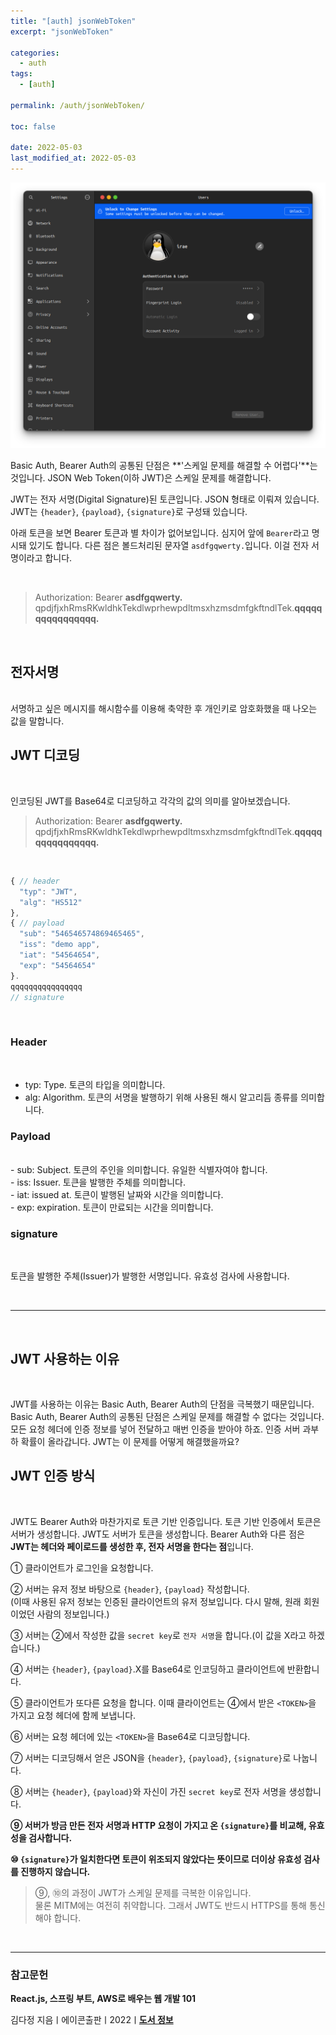 ```yaml
---
title: "[auth] jsonWebToken"
excerpt: "jsonWebToken"

categories:
  - auth
tags:
  - [auth]

permalink: /auth/jsonWebToken/

toc: false

date: 2022-05-03
last_modified_at: 2022-05-03
---
```


![jsonWebToken](/assets/images/posts_img/jsonWebToken.png)


Basic Auth, Bearer Auth의 공통된 단점은 **'스케일 문제를 해결할 수 어렵다'**는 것입니다. JSON Web Token(이하 JWT)은 스케일 문제를 해결합니다.<br />

JWT는 전자 서명(Digital Signature)된 토큰입니다. JSON 형태로 이뤄져 있습니다. JWT는 `{header}`, `{payload}`, `{signature}`로 구성돼 있습니다.<br />

아래 토큰을 보면 Bearer 토큰과 별 차이가 없어보입니다. 심지어 앞에 `Bearer`라고 명시돼 있기도 합니다. 다른 점은 볼드처리된 문자열 `asdfgqwerty.`입니다. 이걸 전자 서명이라고 합니다.<br />

<br />

>Authorization: Bearer **asdfgqwerty.** qpdjfjxhRmsRKwldhkTekdlwprhewpdltmsxhzmsdmfgkftndlTek.**qqqqqqqqqqqqqqqq.**

<br />


## 전자서명
<br />
서명하고 싶은 메시지를 해시함수를 이용해 축약한 후 개인키로 암호화했을 때 나오는 값을 말합니다.<br />

## JWT 디코딩
<br />

인코딩된 JWT를 Base64로 디코딩하고 각각의 값의 의미를 알아보겠습니다.<br />

>Authorization: Bearer **asdfgqwerty.** qpdjfjxhRmsRKwldhkTekdlwprhewpdltmsxhzmsdmfgkftndlTek.**qqqqqqqqqqqqqqqq.**
 
<br />

```js
{ // header
  "typ": "JWT",
  "alg": "HS512"
},
{ // payload
  "sub": "546546574869465465",
  "iss": "demo app",
  "iat": "54564654",
  "exp": "54564654"
}.
qqqqqqqqqqqqqqqq
// signature
```

<br>

### Header
<br />

- typ: Type. 토큰의 타입을 의미합니다.<br />
- alg: Algorithm. 토큰의 서명을 발행하기 위해 사용된 해시 알고리듬 종류를 의미합니다.<br />

### Payload
<br />
- sub: Subject. 토큰의 주인을 의미합니다. 유일한 식별자여야 합니다.<br />
- iss: Issuer. 토큰을 발행한 주체를 의미합니다.<br />
- iat: issued at. 토큰이 발행된 날짜와 시간을 의미합니다.<br />
- exp: expiration. 토큰이 만료되는 시간을 의미합니다.<br />

### signature
<br />

토큰을 발행한 주체(Issuer)가 발행한 서명입니다. 유효성 검사에 사용합니다.<br />

<br />

---

<br>

## JWT 사용하는 이유
<br />

JWT를 사용하는 이유는 Basic Auth, Bearer Auth의 단점을 극복했기 때문입니다. Basic Auth, Bearer Auth의 공통된 단점은 스케일 문제를 해결할 수 없다는 것입니다. 모든 요청 헤더에 인증 정보를 넣어 전달하고 매번 인증을 받아야 하죠. 인증 서버 과부하 확률이 올라갑니다. JWT는 이 문제를 어떻게 해결했을까요?<br />


## JWT 인증 방식
<br />

JWT도 Bearer Auth와 마찬가지로 토큰 기반 인증입니다. 토큰 기반 인증에서 토큰은 서버가 생성합니다. JWT도 서버가 토큰을 생성합니다. Bearer Auth와 다른 점은 **JWT는 헤더와 페이로드를 생성한 후, 전자 서명을 한다는 점**입니다.<br />


① 클라이언트가 로그인을 요청합니다.<br />

② 서버는 유저 정보 바탕으로 `{header}`, `{payload}` 작성합니다.<br />
(이때 사용된 유저 정보는 인증된 클라이언트의 유저 정보입니다. 다시 말해, 원래 회원이었던 사람의 정보입니다.)<br />

③ 서버는 ②에서 작성한 값을 `secret key`로 `전자 서명`을 합니다.(이 값을 X라고 하겠습니다.)<br />

④ 서버는 `{header}`, `{payload}`.X를 Base64로 인코딩하고 클라이언트에 반환합니다.<br />

⑤ 클라이언트가 또다른 요청을 합니다. 이때 클라이언트는 ④에서 받은 `<TOKEN>`을 가지고 요청 헤더에 함께 보냅니다.<br />

⑥ 서버는 요청 헤더에 있는 `<TOKEN>`을 Base64로 디코딩합니다.<br />

⑦ 서버는 디코딩해서 얻은 JSON을 `{header}`, `{payload}`, `{signature}`로 나눕니다.<br />

⑧ 서버는 `{header}`, `{payload}`와 자신이 가진 `secret key`로 전자 서명을 생성합니다.<br />

**⑨ 서버가 방금 만든 전자 서명과 HTTP 요청이 가지고 온 `{signature}`를 비교해, 유효성을 검사합니다.**<br />

**⑩ `{signature}`가 일치한다면 토큰이 위조되지 않았다는 뜻이므로 더이상 유효성 검사를 진행하지 않습니다.**<br />


>⑨, ⑩의 과정이 JWT가 스케일 문제를 극복한 이유입니다.<br />
물론 MITM에는 여전히 취약합니다. 그래서 JWT도 반드시 HTTPS를 통해 통신해야 합니다.

<br />



---

### 참고문헌

**React.js, 스프링 부트, AWS로 배우는 웹 개발 101**

김다정 지음ㅣ에이콘출판ㅣ2022ㅣ[**도서 정보**](https://product.kyobobook.co.kr/detail/S000061838547)

